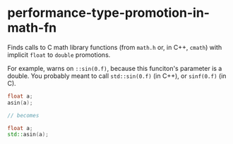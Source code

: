 # performance-type-promotion-in-math-fn

Finds calls to C math library functions (from `math.h` or, in C++,
`cmath`) with implicit `float` to `double` promotions.

For example, warns on `::sin(0.f)`, because this funciton's parameter is
a double. You probably meant to call `std::sin(0.f)` (in C++), or
`sinf(0.f)` (in C).

``` c++
float a;
asin(a);

// becomes

float a;
std::asin(a);
```
